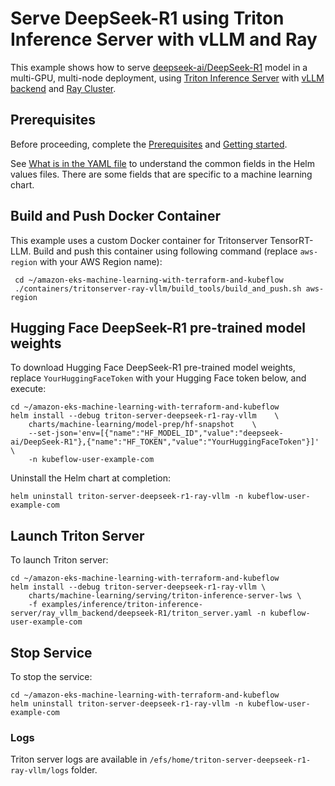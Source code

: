 # Serve DeepSeek-R1 using Triton Inference Server with vLLM and Ray

This example shows how to serve [deepseek-ai/DeepSeek-R1](https://huggingface.co/deepseek-ai/DeepSeek-R1) model in a multi-GPU, multi-node deployment, using [Triton Inference Server](https://github.com/triton-inference-server) with [vLLM backend](https://github.com/triton-inference-server/vllm_backend/tree/main) and [Ray Cluster](https://docs.ray.io/en/latest/cluster/getting-started.html).  

## Prerequisites

Before proceeding, complete the [Prerequisites](../../../../../README.md#prerequisites) and [Getting started](../../../../../README.md#getting-started). 

See [What is in the YAML file](../../../../../README.md#yaml-recipes) to understand the common fields in the Helm values files. There are some fields that are specific to a machine learning chart.

## Build and Push Docker Container

This example uses a custom Docker container for Tritonserver TensorRT-LLM. Build and push this container using following command (replace `aws-region` with your AWS Region name):

     cd ~/amazon-eks-machine-learning-with-terraform-and-kubeflow
     ./containers/tritonserver-ray-vllm/build_tools/build_and_push.sh aws-region
     
## Hugging Face DeepSeek-R1 pre-trained model weights

To download Hugging Face DeepSeek-R1 pre-trained model weights, replace `YourHuggingFaceToken` with your Hugging Face token below, and execute:

    cd ~/amazon-eks-machine-learning-with-terraform-and-kubeflow
    helm install --debug triton-server-deepseek-r1-ray-vllm    \
        charts/machine-learning/model-prep/hf-snapshot    \
        --set-json='env=[{"name":"HF_MODEL_ID","value":"deepseek-ai/DeepSeek-R1"},{"name":"HF_TOKEN","value":"YourHuggingFaceToken"}]' \
        -n kubeflow-user-example-com

Uninstall the Helm chart at completion:

    helm uninstall triton-server-deepseek-r1-ray-vllm -n kubeflow-user-example-com

## Launch Triton Server

To launch Triton server:

    cd ~/amazon-eks-machine-learning-with-terraform-and-kubeflow
    helm install --debug triton-server-deepseek-r1-ray-vllm \
        charts/machine-learning/serving/triton-inference-server-lws \
        -f examples/inference/triton-inference-server/ray_vllm_backend/deepseek-R1/triton_server.yaml -n kubeflow-user-example-com


## Stop Service

To stop the service:

    cd ~/amazon-eks-machine-learning-with-terraform-and-kubeflow
    helm uninstall triton-server-deepseek-r1-ray-vllm -n kubeflow-user-example-com

### Logs

Triton server logs are available in `/efs/home/triton-server-deepseek-r1-ray-vllm/logs` folder. 

